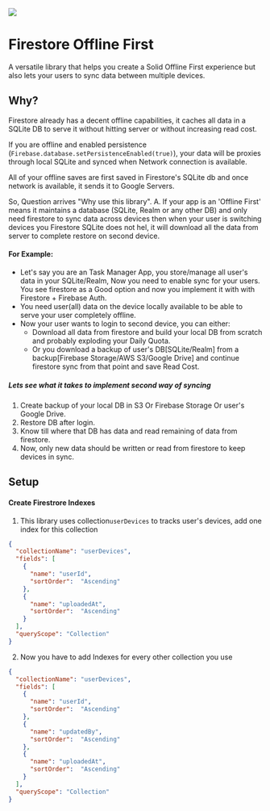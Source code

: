 ![](https://img.shields.io/badge/Build-WORK_IN_PROGRESS-red)

# Firestore Offline First
A versatile library that helps you create a Solid Offline First experience but also lets your users to sync data between multiple devices.

## Why?
Firestore already has a decent offline capabilities, it caches all data in a SQLite DB to serve it without hitting server or without increasing read cost.

If you are offline and enabled persistence (`Firebase.database.setPersistenceEnabled(true)`), your data will be proxies through local SQLite and synced when Network connection is available.

All of your offline saves are first saved in Firestore's SQLite db and once network is available, it sends it to Google Servers.


So, Question arrives "Why use this library".
A. If your app is an 'Offline First' means it maintains a database (SQLite, Realm or any other DB) and only need firestore to sync data across devices then when your user is switching devices you Firestore SQLite does not hel, it will download all the data from server to complete restore on second device.

#### For Example:
- Let's say you are an Task Manager App, you store/manage all user's data in your SQLite/Realm, Now you need to enable sync for your users. You see firestore as a Good option and now you implement it with with Firestore + Firebase Auth.
- You need user(all) data on the device locally available to be able to serve your user completely offline.
- Now your user wants to login to second device, you can either:
  - Download all data from firestore and build your local DB from scratch and probably exploding your Daily Quota.
  - Or you download a backup of user's DB[SQLite/Realm] from a backup[Firebase Storage/AWS S3/Google Drive] and continue firestore sync from that point and save Read Cost.

##### Lets see what it takes to implement second way of syncing
1. Create backup of your local DB in S3 Or Firebase Storage Or user's Google Drive.
2. Restore DB after login.
3. Know till where that DB has data and read remaining of data from firestore.
4. Now, only new data should be written or read from firestore to keep devices in sync.

## Setup
#### Create Firestrore Indexes
1. This library uses collection`userDevices` to tracks user's devices, add one index for this collection
```json
{
  "collectionName": "userDevices",
  "fields": [
    {
      "name": "userId",
      "sortOrder":  "Ascending"
    },
    {
      "name": "uploadedAt",
      "sortOrder":  "Ascending"
    }
  ],
  "queryScope": "Collection"
}
```
2. Now you have to add Indexes for every other collection you use
```json
{
  "collectionName": "userDevices",
  "fields": [
    {
      "name": "userId",
      "sortOrder":  "Ascending"
    },
    {
      "name": "updatedBy",
      "sortOrder":  "Ascending"
    },
    {
      "name": "uploadedAt",
      "sortOrder":  "Ascending"
    }
  ],
  "queryScope": "Collection"
}
```